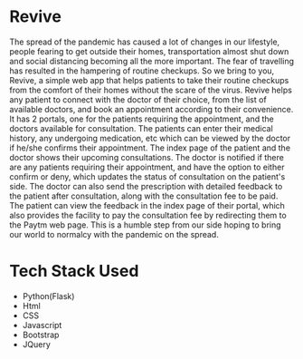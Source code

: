 # Revive

The spread of the pandemic has caused a lot of changes in our lifestyle, people fearing to get outside their homes, transportation almost shut down and social distancing becoming all the more important. The fear of travelling has resulted in the hampering of routine checkups. So we bring to you, Revive, a simple web app that helps patients to take their routine checkups from the comfort of their homes without the scare of the virus. Revive helps any patient to connect with the doctor of their choice, from the list of available doctors, and book an appointment according to their convenience.
It has 2 portals, one for the patients requiring the appointment, and the doctors available for consultation. The patients can enter their medical history, any undergoing medication, etc which can be viewed by the doctor if he/she confirms their appointment. The index page of the patient and the doctor shows their upcoming consultations. The doctor is notified if there are any patients requiring their appointment, and have the option to either confirm or deny, which updates the status of consultation on the patient's side.
The doctor can also send the prescription with detailed feedback to the patient after consultation, along with the consultation fee to be paid. The patient can view the feedback in the index page of their portal, which also provides the facility to pay the consultation fee by redirecting them to the Paytm web page.
This is a humble step from our side hoping to bring our world to normalcy with the pandemic on the spread.

# Tech Stack Used
* Python(Flask)
* Html
* CSS
* Javascript
* Bootstrap
* JQuery
